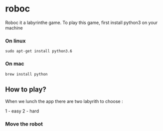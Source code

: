 # roboc

Roboc it a labyrinthe game. To play this game, first install python3 on your machine

### On linux
    sudo apt-get install python3.6
### On mac
    brew install python

## How to play?

When we lunch the app there are two labyrith to choose :

1 - easy
2 - hard

### Move the robot

